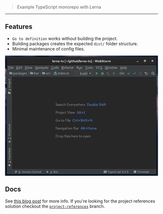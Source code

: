 > Example TypeScript monorepo with Lerna

----

## Features

- `Go to definition` works without building the project.
- Building packages creates the expected `dist/` folder structure.
- Minimal maintenance of config files.

![demo](./demo.gif)


## Docs

See [this blog post](https://medium.com/@NiGhTTraX/how-to-set-up-a-typescript-monorepo-with-lerna-c6acda7d4559) for more info. If you're looking for the project references solution checkout the [`project-references`](https://github.com/NiGhTTraX/lerna-ts/tree/project-references) branch.
